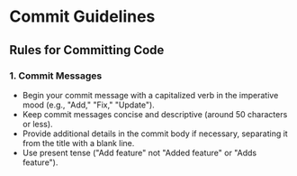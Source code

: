 <!DOCTYPE html>
<html>
<head>
  <title>Commit Guidelines</title>
</head>
<body>
  <h1>Commit Guidelines</h1>

  <h2>Rules for Committing Code</h2>

  <h3>1. Commit Messages</h3>
  <ul>
    <li>Begin your commit message with a capitalized verb in the imperative mood (e.g., "Add," "Fix," "Update").</li>
    <li>Keep commit messages concise and descriptive (around 50 characters or less).</li>
    <li>Provide additional details in the commit body if necessary, separating it from the title with a blank line.</li>
    <li>Use present tense ("Add feature" not "Added feature" or "Adds feature").</li>
  </ul>

</body>
</html>
